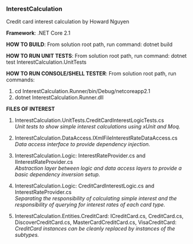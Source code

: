 ### InterestCalculation
Credit card interest calculation by Howard Nguyen

**Framework**: .NET Core 2.1

**HOW TO BUILD**:
From solution root path, run command: dotnet build

**HOW TO RUN UNIT TESTS**:
From solution root path, run command: dotnet test InterestCalculation.UnitTests

**HOW TO RUN CONSOLE/SHELL TESTER**:
From solution root path, run commands:
1. cd InterestCalculation.Runner/bin/Debug/netcoreapp2.1
2. dotnet InterestCalculation.Runner.dll

**FILES OF INTEREST**
1. InterestCalculation.UnitTests.CreditCardInterestLogicTests.cs  
      *Unit tests to show simple interest calculations using xUnit and Moq.*

2. InterestCalculation.DataAccess.IXmlFileInterestRateDataAccess.cs  
      *Data access interface to provide dependency injection.*

3. InterestCalculation.Logic: InterestRateProvider.cs and IInterestRateProvider.cs  
      *Abstraction layer between logic and data access layers to provide a basic dependency inversion setup.*

4. InterestCalculation.Logic: CreditCardInterestLogic.cs and InterestRateProvider.cs  
      *Separating the responsibility of calculating simple interest and the responsibility of querying for interest rates of each card type.*

5. InterestCalculation.Entities.CreditCard: ICreditCard.cs, CreditCard.cs, DiscoverCreditCard.cs, MasterCardCreditCard.cs, VisaCreditCard:  
      *CreditCard instances can be cleanly replaced by instances of the subtypes.*
